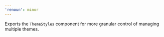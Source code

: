 ```yaml
---
'renoun': minor
---
```


Exports the `ThemeStyles` component for more granular control of managing multiple themes.

